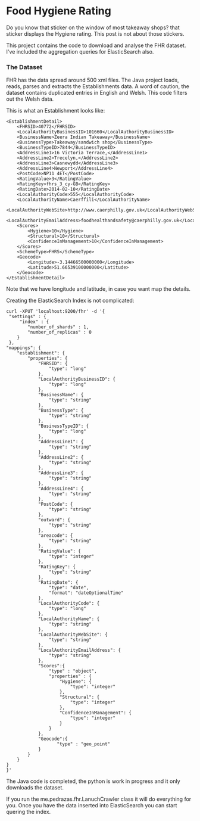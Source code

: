 # Food Hygiene Rating


Do you know that sticker on the window of most takeaway shops? that sticker displays the Hygiene rating. This post is not about those stickers.

This project contains the code to download and analyse the FHR dataset. I've included the aggregation queries for ElasticSearch also.

### The Dataset

FHR has the data spread around 500 xml files. The Java project loads, reads, parses and extracts the Establishments data. A word of caution, the dataset contains duplicated entries in English and Welsh. This code filters out the Welsh data.

This is what an Establishment looks like:

    <EstablishmentDetail>
        <FHRSID>40772</FHRSID>
        <LocalAuthorityBusinessID>101660</LocalAuthorityBusinessID>
        <BusinessName>Zeera Indian Takeaway</BusinessName>
        <BusinessType>Takeaway/sandwich shop</BusinessType>
        <BusinessTypeID>7844</BusinessTypeID>
        <AddressLine1>16 Victoria Terrace,</AddressLine1>
        <AddressLine2>Trecelyn,</AddressLine2>
        <AddressLine3>Casnewydd</AddressLine3>
        <AddressLine4>Newport</AddressLine4>
        <PostCode>NP11 4ET</PostCode>
        <RatingValue>3</RatingValue>
        <RatingKey>fhrs_3_cy-GB</RatingKey>
        <RatingDate>2014-02-10</RatingDate>
        <LocalAuthorityCode>555</LocalAuthorityCode>
        <LocalAuthorityName>Caerffili</LocalAuthorityName>
        <LocalAuthorityWebSite>http://www.caerphilly.gov.uk</LocalAuthorityWebSite>
        <LocalAuthorityEmailAddress>foodhealthandsafety@caerphilly.gov.uk</LocalAuthorityEmailAddress>
        <Scores>
            <Hygiene>10</Hygiene>
            <Structural>10</Structural>
            <ConfidenceInManagement>10</ConfidenceInManagement>
        </Scores>
        <SchemeType>FHRS</SchemeType>
        <Geocode>
            <Longitude>-3.14466500000000</Longitude>
            <Latitude>51.66539100000000</Latitude>
        </Geocode>
    </EstablishmentDetail>

Note that we have longitude and latitude, in case you want map the details.

Creating the ElasticSearch Index is not complicated:

    curl -XPUT 'localhost:9200/fhr' -d '{
     "settings" : {
         "index" : {
            "number_of_shards" : 1,
            "number_of_replicas" : 0
        }
     },
    "mappings": {
        "establishment": {
            "properties": {
                "FHRSID": {
                    "type": "long"
                },
                "LocalAuthorityBusinessID": {
                    "type": "long"
                },
                "BusinessName": {
                    "type": "string"
                },
                "BusinessType": {
                    "type": "string"
                },
                "BusinessTypeID": {
                    "type": "long"
                },
                "AddressLine1": {
                    "type": "string"
                },
                "AddressLine2": {
                    "type": "string"
                },
                "AddressLine3": {
                    "type": "string"
                },
                "AddressLine4": {
                    "type": "string"
                },
                "PostCode": {
                    "type": "string"
                },
                "outward": {
                    "type": "string"
                },
                "areacode": {
                    "type": "string"
                },
                "RatingValue": {
                    "type": "integer"
                },
                "RatingKey": {
                    "type": "string"
                },
                "RatingDate": {
                    "type": "date",
                    "format": "dateOptionalTime"
                },
                "LocalAuthorityCode": {
                    "type": "long"
                },
                "LocalAuthorityName": {
                    "type": "string"
                },
                "LocalAuthorityWebSite": {
                    "type": "string"
                },
                "LocalAuthorityEmailAddress": {
                    "type": "string"
                },
                "Scores":{
                    "type" : "object",
                    "properties" : {
                        "Hygiene": {
                            "type": "integer"
                        },
                        "Structural": {
                            "type": "integer"
                        },
                        "ConfidenceInManagement": {
                            "type": "integer"
                        }
                    }
                },
                "Geocode":{
                       "type" : "geo_point"
                }
            }
        }
    }
    }'


The Java code is completed, the python is work in progress and it only downloads the dataset.

If you run the me.pedrazas.fhr.LanuchCrawler class it will do everything for you. Once you have the data inserted into ElasticSearch you can start quering the index.